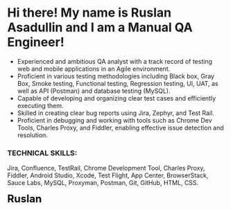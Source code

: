 # Hi there! My name is Ruslan Asadullin and I am a Manual QA Engineer!

- Experienced and ambitious QA analyst with a track record of testing web and mobile applications in an Agile environment.
- Proficient in various testing methodologies including Black box, Gray Box, Smoke testing, Functional testing, Regression testing, UI, UAT, as well as API (Postman) and database testing (MySQL).
- Capable of developing and organizing clear test cases and efficiently executing them.
- Skilled in creating clear bug reports using Jira, Zephyr, and Test Rail.
- Proficient in debugging and working with tools such as Chrome Dev Tools, Charles Proxy, and Fiddler, enabling effective issue detection and resolution.

### TECHNICAL SKILLS:

Jira, Confluence, TestRail, Chrome Development Tool, Charles Proxy, Fiddler, Android Studio, Xcode, Test Flight, App Center, BrowserStack, Sauce Labs, MySQL, Proxyman, Postman, Git, GitHub, HTML, CSS.

<span style="font-size:24px; font-weight:bold; animation: colorchange 2s infinite;">
  Ruslan
</span>

<style>
  @keyframes colorchange {
    0% { color: black; }
    50% { color: red; }
    100% { color: black; }
  }
</style>
